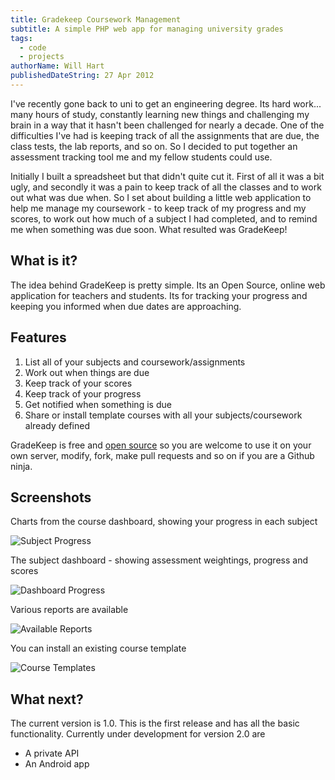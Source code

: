 ```yaml
---
title: Gradekeep Coursework Management
subtitle: A simple PHP web app for managing university grades
tags:
  - code
  - projects
authorName: Will Hart
publishedDateString: 27 Apr 2012
---
```


I've recently gone back to uni to get an engineering degree. Its hard work...
many hours of study, constantly learning new things and challenging my brain in
a way that it hasn't been challenged for nearly a decade. One of the
difficulties I've had is keeping track of all the assignments that are due, the
class tests, the lab reports, and so on. So I decided to put together an
assessment tracking tool me and my fellow students could use.

Initially I built a spreadsheet but that didn't quite cut it. First of all it
was a bit ugly, and secondly it was a pain to keep track of all the classes and
to work out what was due when. So I set about building a little web application
to help me manage my coursework - to keep track of my progress and my scores, to
work out how much of a subject I had completed, and to remind me when something
was due soon. What resulted was GradeKeep!

## What is it?

The idea behind GradeKeep is pretty simple. Its an Open Source, online web
application for teachers and students. Its for tracking your progress and
keeping you informed when due dates are approaching.

## Features

1. List all of your subjects and coursework/assignments
2. Work out when things are due
3. Keep track of your scores
4. Keep track of your progress
5. Get notified when something is due
6. Share or install template courses with all your subjects/coursework already
   defined

GradeKeep is free and [open source](http://www.github.com/mecharius/GradeManager) so you are welcome to use it on your own server, modify, fork, make pull requests and so on if you are a Github ninja. 

## Screenshots

Charts from the course dashboard, showing your progress in each subject

![Subject Progress](/images/gradekeep/gk_1.png)

The subject dashboard - showing assessment weightings, progress and scores

![Dashboard Progress](/images/gradekeep/gk_2.png)

Various reports are available

![Available Reports](/images/gradekeep/gk_3.png)

You can install an existing course template

![Course Templates](/images/gradekeep/gk_4.png)

## What next?

The current version is 1.0. This is the first release and has all the basic
functionality. Currently under development for version 2.0 are

- A private API
- An Android app